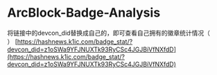 # ArcBlock-Badge-Analysis
将链接中的devcon_did替换成自己的，即可查看自己拥有的徽章统计情况（<br>）
[https://hashnews.k1ic.com/badge_stat/?devcon_did=z1oSWa9YFJNUXTk93RyCSc4JGJBiVfNXfdD](https://hashnews.k1ic.com/badge_stat/?devcon_did=z1oSWa9YFJNUXTk93RyCSc4JGJBiVfNXfdD)
